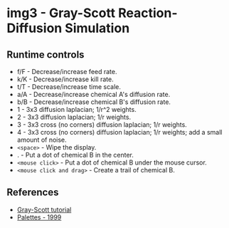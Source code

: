# img3 - Gray-Scott Reaction-Diffusion Simulation

## Runtime controls
* f/F - Decrease/increase feed rate.
* k/K - Decrease/increase kill rate.
* t/T - Decrease/increase time scale.
* a/A - Decrease/increase chemical A's diffusion rate.
* b/B - Decrease/increase chemical B's diffusion rate.
* 1 - 3x3 diffusion laplacian; 1/r^2 weights.
* 2 - 3x3 diffusion laplacian; 1/r weights.
* 3 - 3x3 cross (no corners) diffusion laplacian; 1/r weights.
* 4 - 3x3 cross (no corners) diffusion laplacian; 1/r weights; add a small amount of noise.
* `<space>` - Wipe the display.
* . - Put a dot of chemical B in the center.
* `<mouse click>` - Put a dot of chemical B under the mouse cursor.
* `<mouse click and drag>` - Create a trail of chemical B.

## References
* [Gray-Scott tutorial](https://www.karlsims.com/rd.html)
* [Palettes - 1999](https://iquilezles.org/www/articles/palettes/palettes.htm)
